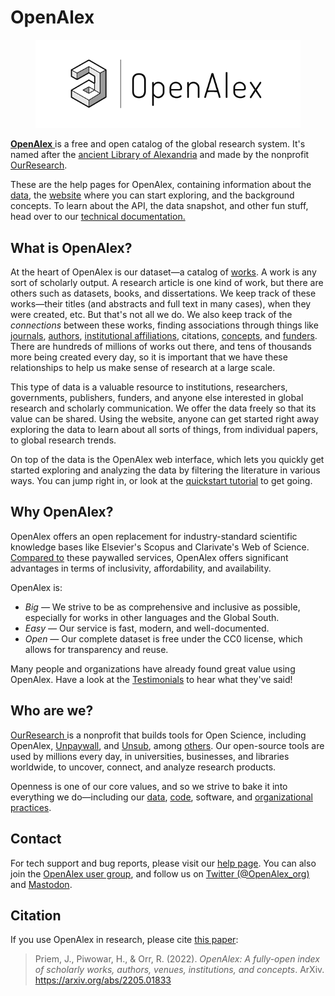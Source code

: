 # OpenAlex

<figure><img src=".gitbook/assets/OpenAlex-logo-5.png" alt=""><figcaption></figcaption></figure>

[**OpenAlex** ](https://openalex.org)is a free and open catalog of the global research system. It's named after the [ancient Library of Alexandria](https://en.wikipedia.org/wiki/Library\_of\_Alexandria) and made by the nonprofit [OurResearch](https://ourresearch.org/).

These are the help pages for OpenAlex, containing information about the [data](the-data/entities-overview.md), the [website](https://openalex.org) where you can start exploring, and the background concepts. To learn about the API, the data snapshot, and other fun stuff, head over to our [technical documentation.](https://docs.openalex.org)

## What is OpenAlex?

At the heart of OpenAlex is our dataset—a catalog of [works](the-data/works/). A work is any sort of scholarly output. A research article is one kind of work, but there are others such as datasets, books, and dissertations. We keep track of these works—their titles (and abstracts and full text in many cases), when they were created, etc. But that's not all we do. We also keep track of the _connections_ between these works, finding associations through things like [journals](the-data/sources.md), [authors](the-data/authors/), [institutional affiliations](the-data/institutions.md), citations, [concepts](the-data/concepts.md), and [funders](the-data/funders.md). There are hundreds of millions of works out there, and tens of thousands more being created every day, so it is important that we have these relationships to help us make sense of research at a large scale.

This type of data is a valuable resource to institutions, researchers, governments, publishers, funders, and anyone else interested in global research and scholarly communication. We offer the data freely so that its value can be shared. Using the website, anyone can get started right away exploring the data to learn about all sorts of things, from individual papers, to global research trends.

On top of the data is the OpenAlex web interface, which lets you quickly get started exploring and analyzing the data by filtering the literature in various ways. You can jump right in, or look at the [quickstart tutorial](quickstart-tutorial.md) to get going.

## Why OpenAlex?

OpenAlex offers an open replacement for industry-standard scientific knowledge bases like Elsevier's Scopus and Clarivate's Web of Science. [Compared to](https://openalex.org/about#comparison) these paywalled services, OpenAlex offers significant advantages in terms of inclusivity, affordability, and availability.

OpenAlex is:

* _Big —_ We strive to be as comprehensive and inclusive as possible, especially for works in other languages and the Global South.
* _Easy —_ Our service is fast, modern, and well-documented.
* _Open —_ Our complete dataset is free under the CC0 license, which allows for transparency and reuse.

Many people and organizations have already found great value using OpenAlex. Have a look at the [Testimonials](https://openalex.org/testimonials) to hear what they've said!

## Who are we?

[OurResearch ](https://ourresearch.org/)is a nonprofit that builds tools for Open Science, including OpenAlex, [Unpaywall](https://unpaywall.org/), and [Unsub](https://unsub.org/), among [others](https://ourresearch.org/projects). Our open-source tools are used by millions every day, in universities, businesses, and libraries worldwide, to uncover, connect, and analyze research products.

Openness is one of our core values, and so we strive to bake it into everything we do—including our [data](the-data/entities-overview.md), [code](https://github.com/orgs/ourresearch/repositories?language=\&q=openalex\&sort=\&type=public), software, and [organizational practices](https://ourresearch.org/transparency).

## Contact

For tech support and bug reports, please visit our [help page](https://openalex.org/help). You can also join the [OpenAlex user group](https://groups.google.com/g/openalex-users), and follow us on [Twitter (@OpenAlex\_org)](https://twitter.com/openalex\_org) and [Mastodon](https://mastodon.social/@OpenAlex).

## Citation

If you use OpenAlex in research, please cite [this paper](https://arxiv.org/abs/2205.01833):

> Priem, J., Piwowar, H., & Orr, R. (2022). _OpenAlex: A fully-open index of scholarly works, authors, venues, institutions, and concepts_. ArXiv. https://arxiv.org/abs/2205.01833
